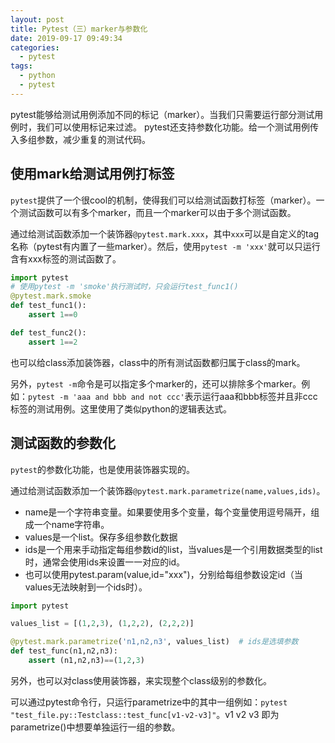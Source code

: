```yaml
---
layout: post
title: Pytest（三）marker与参数化
date: 2019-09-17 09:49:34
categories: 
  - pytest  
tags: 
  - python
  - pytest
---
```


pytest能够给测试用例添加不同的标记（marker）。当我们只需要运行部分测试用例时，我们可以使用标记来过滤。
pytest还支持参数化功能。给一个测试用例传入多组参数，减少重复的测试代码。

## 使用mark给测试用例打标签

`pytest`提供了一个很cool的机制，使得我们可以给测试函数打标签（marker）。一个测试函数可以有多个marker，而且一个marker可以由于多个测试函数。

通过给测试函数添加一个装饰器`@pytest.mark.xxx`，其中`xxx`可以是自定义的tag名称（pytest有内置了一些marker）。然后，使用`pytest -m 'xxx'`就可以只运行含有xxx标签的测试函数了。

```python
import pytest
# 使用pytest -m 'smoke'执行测试时，只会运行test_func1()
@pytest.mark.smoke
def test_func1():
    assert 1==0

def test_func2(): 
    assert 1==2

```

也可以给class添加装饰器，class中的所有测试函数都归属于class的mark。

另外，`pytest -m`命令是可以指定多个marker的，还可以排除多个marker。例如：`pytest -m 'aaa and bbb and not ccc'`表示运行aaa和bbb标签并且非ccc标签的测试用例。这里使用了类似python的逻辑表达式。


## 测试函数的参数化

`pytest`的参数化功能，也是使用装饰器实现的。

通过给测试函数添加一个装饰器`@pytest.mark.parametrize(name,values,ids)`。
- name是一个字符串变量。如果要使用多个变量，每个变量使用逗号隔开，组成一个name字符串。
- values是一个list。保存多组参数化数据
- ids是一个用来手动指定每组参数id的list，当values是一个引用数据类型的list时，通常会使用ids来设置一一对应的id。
- 也可以使用pytest.param(value,id="xxx")，分别给每组参数设定id（当values无法映射到一个ids时）。

```python 
import pytest

values_list = [(1,2,3), (1,2,2), (2,2,2)]

@pytest.mark.parametrize('n1,n2,n3', values_list)  # ids是选填参数
def test_func(n1,n2,n3):
    assert (n1,n2,n3)==(1,2,3)
```

另外，也可以对class使用装饰器，来实现整个class级别的参数化。

可以通过pytest命令行，只运行parametrize中的其中一组例如：`pytest "test_file.py::Testclass::test_func[v1-v2-v3]"`。v1 v2 v3 即为parametrize()中想要单独运行一组的参数。
